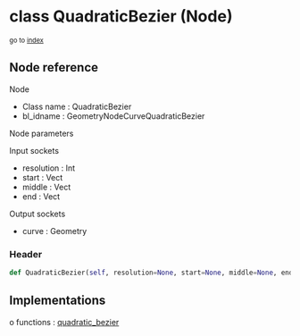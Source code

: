 # class QuadraticBezier (Node)

<sub>go to [index](/docs/index.md)</sub>

## Node reference

Node
 - Class name : QuadraticBezier
 - bl_idname : GeometryNodeCurveQuadraticBezier

Node parameters

Input sockets
 - resolution : Int
 - start : Vect
 - middle : Vect
 - end : Vect

Output sockets
 - curve : Geometry

### Header

``` python
def QuadraticBezier(self, resolution=None, start=None, middle=None, end=None, node_label=None, node_color=None):
```

## Implementations

o functions : [quadratic_bezier](/docs/GeoNodes_classes/GLOBAL.md#quadratic_bezier)

